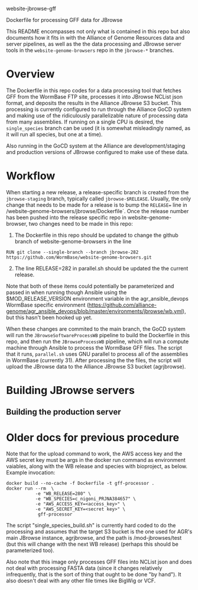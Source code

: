 website-jbrowse-gff

Dockerfile for processing GFF data for JBrowse

This README encompasses not only what is contained in this repo but also documents how
it fits in with the Alliance of Genome Resources data and server pipelines, as well as
the the data processing and JBrowse server tools in the `website-genome-browsers` repo
in the `jbrowse-*` branches.

Overview
========

The Dockerfile in this repo codes for a data processing tool that fetches GFF from
the WormBase FTP site, processes it into JBrowse NCList json format, and deposits
the results in the Alliance JBrowse S3 bucket. This processing is currently configured
to run through the Alliance GoCD system and making use of the ridiculously parallelizable
nature of processing data from many assemblies. If running on a single CPU is desired,
the `single_species` branch can be used (it is somewhat misleadingly named, as it will run all species, but one at a time).

Also running in the GoCD system at the Alliance are development/staging and production
versions of JBrowse configured to make use of these data.

Workflow
========

When starting a new release, a release-specific branch is created from the 
`jbrowse-staging` branch, typically called `jbrowse-$RELEASE`. Usually, the only
change that needs to be made for a release is to bump the `RELEASE=` line in
/website-genome-browsers/jbrowse/Dockerfile`. Once the release number has been
pushed into the release specific repo in website-genome-browser, two changes
need to be made in this repo:

1. The Dockerfile in this repo should be updated to change the github branch of
website-genome-browsers in the line
```
RUN git clone --single-branch --branch jbrowse-282 https://github.com/WormBase/website-genome-browsers.git
```

2. The line RELEASE=282 in parallel.sh should be updated the the current release.

Note that both of these items could potentially be parameterized and passed in when
running though Ansible using the $MOD_RELEASE_VERSION environment variable in the
agr_ansible_devops WormBase specific environment
(https://github.com/alliance-genome/agr_ansible_devops/blob/master/environments/jbrowse/wb.yml),
but this hasn't been hooked up yet.

When these changes are commited to the main branch, the GoCD system will run the
`JBrowseSoftwareProcessWB` pipeline to build the Dockerfile in this repo, and then
run the `JBrowseProcessWB` pipeline, which will run a compute machine through Ansible
to process the WormBase GFF files. The script that it runs, `parallel.sh` uses
GNU parallel to process all of the assemblies in WormBase (currently 31). After
processing the the files, the script will upload the JBrowse data to the Alliance
JBrowse S3 bucket (agrjbrowse).  

Building JBrowse servers
========================

Building the production server
------------------------------


Older docs for previous procedure
=================================

Note that for the upload command to work, the AWS access key and the AWS
secret key must be args in the docker run command as environment vaiables,
along with the WB release and species with bioproject, as below.
Example invocation:

    docker build --no-cache -f Dockerfile -t gff-processor .
    docker run --rm  \
               -e "WB_RELEASE=280" \
               -e "WB_SPECIES=c_nigoni_PRJNA384657" \
               -e "AWS_ACCESS_KEY=<access_key>" \
               -e "AWS_SECRET_KEY=<secret key>" \
                gff-processor

The script "single_species_build.sh" is currently hard coded to do the processing
and assumes that the target S3 bucket is the one used for AGR's main JBrowse
instance, agrjbrowse, and the path is /mod-jbrowses/test (but this will change with the
next WB release) (perhaps this should be parameterized too).

Also note that this image only processes GFF files into NCList json and does
not deal with processing FASTA data (since it changes relatively infrequently,
that is the sort of thing that ought to be done "by hand").  It also doesn't deal
with any other file times like BigWig or VCF.
